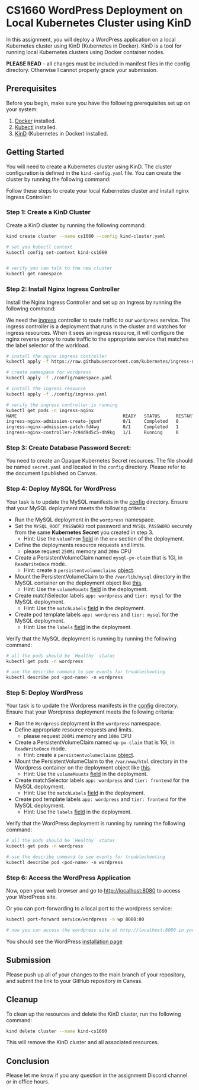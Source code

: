# CS1660 WordPress Deployment on Local Kubernetes Cluster using KinD

In this assignment, you will deploy a WordPress application on a local Kubernetes cluster using KinD (Kubernetes in Docker). KinD is a tool for running local Kubernetes clusters using Docker container nodes.

**PLEASE READ** - all changes must be included in manifest files in the config directory. Otherwise I cannot properly grade your submission.

## Prerequisites

Before you begin, make sure you have the following prerequisites set up on your system:

1. [Docker](https://www.docker.com/get-started) installed.
2. [Kubectl](https://kubernetes.io/docs/tasks/tools/install-kubectl/) installed.
3. [KinD](https://kind.sigs.k8s.io/docs/user/quick-start/) (Kubernetes in Docker) installed.

## Getting Started

You will need to create a Kubernetes cluster using KinD. The cluster configuration is defined in the `kind-config.yaml` file. You can create the cluster by running the following command:


Follow these steps to create your local Kubernetes cluster and install nginx Ingress Controller:

### Step 1: Create a KinD Cluster

Create a KinD cluster by running the following command:

```bash
kind create cluster --name cs1660 --config kind-cluster.yaml

# set you kubectl context
kubectl config set-context kind-cs1660


# verify you can talk to the new cluster
kubectl get namespace
```

### Step 2: Install Nginx Ingress Controller 
Install the Nginx Ingress Controller and set up an Ingress by running the following command:

We need the [ingress](https://kubernetes.io/docs/concepts/services-networking/ingress/) controller to route traffic to our `wordpress` service.  The ingress controller is a deployment that runs in the cluster and watches for ingress resources.  When it sees an ingress resource, it will configure the nginx reverse proxy to route traffic to the appropriate service that matches the label selector of the workload.

```bash
# install the nginx ingress controller
kubectl apply -f https://raw.githubusercontent.com/kubernetes/ingress-nginx/main/deploy/static/provider/kind/deploy.yaml

# create namespace for wordpress
kubectl apply -f ./config/namespace.yaml

# install the ingress resource
kubectl apply -f ./config/ingress.yaml

# verify the ingress controller is running
kubectl get pods -n ingress-nginx
NAME                                        READY   STATUS      RESTARTS   AGE
ingress-nginx-admission-create-jgsmf        0/1     Completed   0          8m2s
ingress-nginx-admission-patch-fd4wg         0/1     Completed   1          8m2s
ingress-nginx-controller-7c94d9d5c5-dh9kg   1/1     Running     0          8m2s
```

### Step 3: Create Database Password Secret:
You need to create an Opaque Kubernetes Secret resources. The file should be named `secret.yaml` and located in the `config` directory. Please refer to the document I published on Canvas.


### Step 4: Deploy MySQL for WordPress

Your task is to update the MySQL manifests in the [config](./config) directory. Ensure that your MySQL deployment meets the following criteria:

- Run the MySQL deployment in the `wordpress` namespace.
- Set the `MYSQL_ROOT_PASSWORD` root password and `MYSQL_PASSWORD` securely from the same **Kubernetes Secret** you created in step 3.
  - Hint: Use the `valueFrom` [field](https://kubernetes.io/docs/tasks/inject-data-application/distribute-credentials-secure/#define-container-environment-variables-using-secret-data) in the `env` section of the deployment.
- Define the deployments resource requests and limits.
  - please request `250Mi` memory and `200m` CPU
- Create a PersistentVolumeClaim named `mysql-pv-claim` that is 1Gi, in `ReadWriteOnce` mode.
  - Hint: create a `persistentvolumeclaims` [object](https://kubernetes.io/docs/concepts/storage/persistent-volumes/#persistentvolumeclaims).
- Mount the PersistentVolumeClaim to the `/var/lib/mysql` directory in the MySQL container on the deployment object like [this](https://akomljen.com/kubernetes-persistent-volumes-with-deployment-and-statefulset/).
  - Hint: Use the `volumeMounts` [field](https://kubernetes.io/docs/tasks/configure-pod-container/configure-volume-storage/#create-a-pod-that-uses-a-persistentvolumeclaim) in the deployment.
- Create matchSelector labels `app: wordpress` and `tier: mysql` for the MySQL deployment.
  - Hint: Use the `matchLabels` [field](https://kubernetes.io/docs/concepts/overview/working-with-objects/labels/#label-selectors) in the deployment.
- Create pod template labels `app: wordpress` and `tier: mysql` for the MySQL deployment.
  - Hint: Use the `labels` [field](https://kubernetes.io/docs/concepts/overview/working-with-objects/labels/#label-selectors) in the deployment.

Verify that the MySQL deployment is running by running the following command:

```bash
# all the pods should be `Healthy` status
kubectl get pods -n wordpress

# use the describe command to see events for troubleshooting
kubectl describe pod <pod-name> -n wordpress
```

### Step 5: Deploy WordPress

Your task is to update the Wordpress manifests in the [config](./config) directory. Ensure that your Wordpress deployment meets the following criteria:

- Run the `Wordpress` deployment in the `wordpress` namespace.
- Define appropriate resource requests and limits.
  - please request `200Mi` memory and `100m` CPU
- Create a PersistentVolumeClaim named `wp-pv-claim` that is 1Gi, in `ReadWriteOnce` mode.
  - Hint: create a `persistentvolumeclaims` [object](https://kubernetes.io/docs/concepts/storage/persistent-volumes/#persistentvolumeclaims).
- Mount the PersistentVolumeClaim to the `/var/www/html` directory in the Wordpress container on the deployment object like [this](https://akomljen.com/kubernetes-persistent-volumes-with-deployment-and-statefulset/).
  - Hint: Use the `volumeMounts` [field](https://kubernetes.io/docs/tasks/configure-pod-container/configure-volume-storage/#create-a-pod-that-uses-a-persistentvolumeclaim) in the deployment.
- Create matchSelector labels `app: wordpress` and `tier: frontend` for the MySQL deployment.
  - Hint: Use the `matchLabels` [field](https://kubernetes.io/docs/concepts/overview/working-with-objects/labels/#label-selectors) in the deployment.
- Create pod template labels `app: wordpress` and `tier: frontend` for the MySQL deployment.
  - Hint: Use the `labels` [field](https://kubernetes.io/docs/concepts/overview/working-with-objects/labels/#label-selectors) in the deployment.

Verify that the WordPress deployment is running by running the following command:

```bash
# all the pods should be `Healthy` status
kubectl get pods -n wordpress

# use the describe command to see events for troubleshooting
kubectl describe pod <pod-name> -n wordpress
```

### Step 6: Access the WordPress Application

Now, open your web browser and go to [http://localhost:8080](http://localhost:8080) to access your WordPress site. 

Or you can port-forwarding to a local port to the wordpress service:

```bash
kubectl port-forward service/wordpress -n wp 8080:80

# now you can access the wordpress site at http://localhost:8080 in you browser
```

You should see the WordPress [installation page](wordpress.png)

## Submission
Please push up all of your changes to the main branch of your repository, and submit the link to your GitHub repository in Canvas.

## Cleanup

To clean up the resources and delete the KinD cluster, run the following command:

```bash
kind delete cluster --name kind-cs1660
```

This will remove the KinD cluster and all associated resources.

## Conclusion
Please let me know if you any question in the assignment Discord channel or in office hours.
